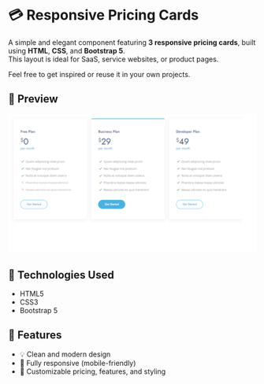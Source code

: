 # 💳 Responsive Pricing Cards

A simple and elegant component featuring **3 responsive pricing cards**, built using **HTML**, **CSS**, and **Bootstrap 5**.  
This layout is ideal for SaaS, service websites, or product pages.

Feel free to get inspired or reuse it in your own projects.

## 📸 Preview

![Pricing Card Screenshot](./screenshot.png)  

## 🧱 Technologies Used
- HTML5
- CSS3
- Bootstrap 5

## 📱 Features
- 💡 Clean and modern design
- 📐 Fully responsive (mobile-friendly)
- 🌙 Customizable pricing, features, and styling
